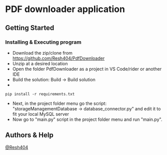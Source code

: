 # PDF downloader application

## Getting Started

### Installing & Executing program

* Download the zip/clone from https://github.com/Resh404/PdfDownloader
* Unzip at a desired location
* Open the folder PdfDownloader as a project in VS Code/rider or another IDE
* Build the solution: Build -> Build solution
* 
```
pip install -r requirements.txt
```
* Next, in the project folder menu go the script:
"storageManagementDatabase -> database_connector.py" and edit it to fit your local MySQL server
* Now go to "main.py" script in the project folder menu and run "main.py".

## Authors & Help

[@Resh404](https://github.com/Resh404)
